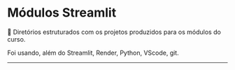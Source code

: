 # Módulos Streamlit

📂 Diretórios estruturados com os projetos produzidos para os módulos do curso.

Foi usando, além do Streamlit, Render, Python, VScode, git.

---